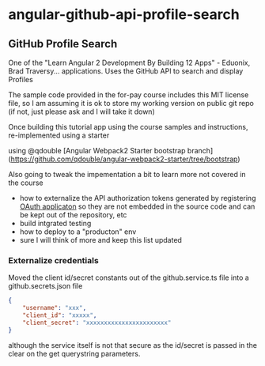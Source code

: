 # angular-github-api-profile-search
## GitHub Profile Search

One of the "Learn Angular 2 Development By Building 12 Apps" - Eduonix, Brad Traversy... applications.  Uses the GitHub API to search and display Profiles

The sample code provided in the for-pay course includes this MIT license file, so I am assuming it is ok to store my working version on public git repo (if not, just please ask and I will take it down)

Once building this tutorial app using the course samples and instructions, re-implemented using a starter

using @qdouble [Angular Webpack2 Starter bootstrap branch] (https://github.com/qdouble/angular-webpack2-starter/tree/bootstrap)

Also going to tweak the impementation a bit to learn more not covered in the course

* how to externalize the API authorization tokens generated by registering [OAuth applicaton](https://github.com/settings/applications/532505) so they are not embedded in the source code and can be kept out of the repository, etc
* build intgrated testing
* how to deploy to a "producton" env
* sure I will think of more and keep this list updated

### Externalize credentials

Moved the client id/secret constants out of the github.service.ts file into a github.secrets.json file 

```json
{
    "username": "xxx",
    "client_id": "xxxxx",
    "client_secret": "xxxxxxxxxxxxxxxxxxxxxxx"
}
```

although the service itself is not that secure as the id/secret is passed in the clear on the get querystring parameters.